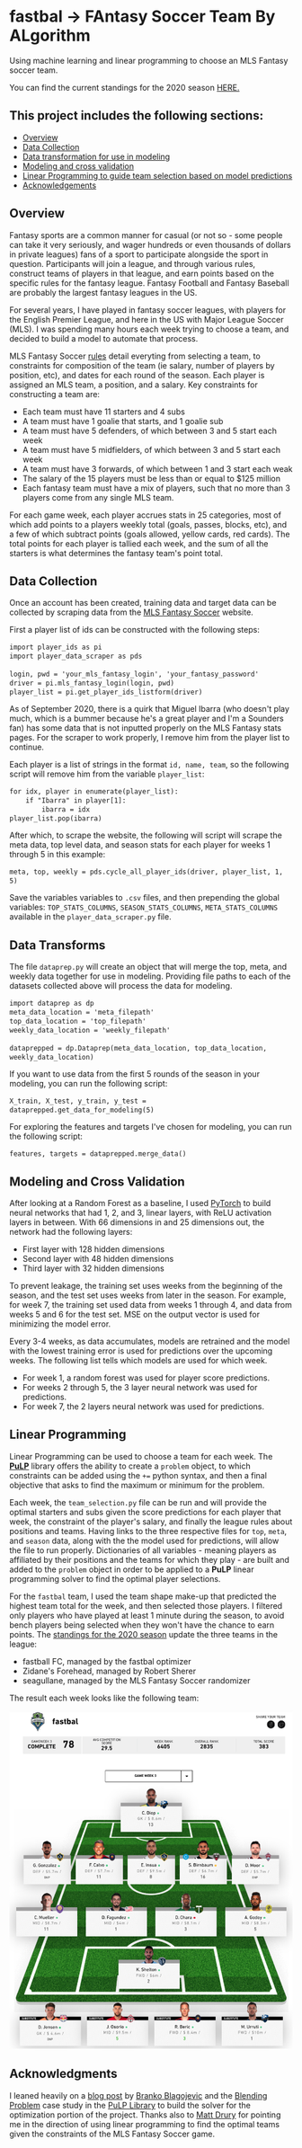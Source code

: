 # fastbal -> FAntasy Soccer Team By ALgorithm
Using machine learning and linear programming to choose an MLS Fantasy soccer team.

You can find the current standings for the 2020 season [HERE.](https://github.com/rsherer/fastbal/blob/master/2020_season_standings.md)

## This project includes the following sections:

  * [Overview](#overview)
  * [Data Collection](#data-collection)
  * [Data transformation for use in modeling](#data-transforms)
  * [Modeling and cross validation](#modeling-and-cross-validation)
  * [Linear Programming to guide team selection based on model predictions](#linear-programming)
  * [Acknowledgements](#acknowledgments)

## Overview

Fantasy sports are a common manner for casual (or not so - some people can take it 
very seriously, and wager hundreds or even thousands of dollars in private leagues)
fans of a sport to participate alongside the sport in question. Participants will
join a league, and through various rules, construct teams of players in that league,
and earn points based on the specific rules for the fantasy league. Fantasy Football
and Fantasy Baseball are probably the largest fantasy leagues in the US.

For several years, I have played in fantasy soccer leagues, with players for the English Premier
League, and here in the US with Major League Soccer (MLS). I was spending many hours
each week trying to choose a team, and decided to build a model to automate that process.

MLS Fantasy Soccer [rules](https://fantasy.mlssoccer.com/#help/game-rules) detail everyting
from selecting a team, to constraints for composition of the team (ie salary, number of players by
position, etc), and dates for each round of the season. Each player is assigned an MLS
team, a position, and a salary. Key constraints for constructing a team are:

  * Each team must have 11 starters and 4 subs
  * A team must have 1 goalie that starts, and 1 goalie sub
  * A team must have 5 defenders, of which between 3 and 5 start each week
  * A team must have 5 midfielders, of which between 3 and 5 start each week
  * A team must have 3 forwards, of which between 1 and 3 start each weak
  * The salary of the 15 players must be less than or equal to $125 million
  * Each fantasy team must have a mix of players, such that no more than 3 players
  come from any single MLS team.

For each game week, each player accrues stats in 25 categories, most of which add points
to a players weekly total (goals, passes, blocks, etc), and a few of which subtract
points (goals allowed, yellow cards, red cards). The total points for each player
is tallied each week, and the sum of all the starters is what determines the fantasy
team's point total.

## Data Collection

Once an account has been created, training data and target data can be collected by 
scraping data from the [MLS Fantasy Soccer](https://fantasy.mlssoccer.com) website.

First a player list of ids can be constructed with the following steps:

```
import player_ids as pi
import player_data_scraper as pds

login, pwd = 'your_mls_fantasy_login', 'your_fantasy_password'
driver = pi.mls_fantasy_login(login, pwd)
player_list = pi.get_player_ids_listform(driver)
```

As of September 2020, there is a quirk that Miguel Ibarra (who doesn't play much, which is
a bummer because he's a great player and I'm a Sounders fan) has some data that
is not inputted properly on the MLS Fantasy stats pages. For the scraper to work properly,
I remove him from the player list to continue.

Each player is a list of strings in the format `id, name, team`, so the following script
will remove him from the variable `player_list`:

```
for idx, player in enumerate(player_list):
    if "Ibarra" in player[1]:
        ibarra = idx
player_list.pop(ibarra)
```

After which, to scrape the website, the following will script will scrape the meta data,
top level data, and season stats for each player for weeks 1 through 5 in this example:

```
meta, top, weekly = pds.cycle_all_player_ids(driver, player_list, 1, 5)
```

Save the variables variables to `.csv` files, and then prepending the global variables:
`TOP_STATS_COLUMNS`, `SEASON_STATS_COLUMNS`, `META_STATS_COLUMNS` available in
the `player_data_scraper.py` file.

## Data Transforms

The file `dataprep.py` will create an object that will merge the top, meta, and weekly
data together for use in modeling. Providing file paths to each of the datasets
collected above will process the data for modeling.

```
import dataprep as dp
meta_data_location = 'meta_filepath'
top_data_location = 'top_filepath'
weekly_data_location = 'weekly_filepath'

dataprepped = dp.Dataprep(meta_data_location, top_data_location, weekly_data_location)
```

If you want to use data from the first 5 rounds of the season in your modeling, you can run the following script:

```
X_train, X_test, y_train, y_test = dataprepped.get_data_for_modeling(5)
```

For exploring the features and targets I've chosen for modeling, you can run the following
script:

```
features, targets = dataprepped.merge_data()
```

## Modeling and Cross Validation

After looking at a Random Forest as a baseline, I used [PyTorch](https://pytorch.org/) to
build neural networks that had 1, 2, and 3, linear layers, with ReLU activation
layers in between. With 66 dimensions in and 25 dimensions out, the network had
the following layers:

  * First layer with 128 hidden dimensions
  * Second layer with 48 hidden dimensions
  * Third layer with 32 hidden dimensions

To prevent leakage, the training set uses weeks from the beginning of the season,
and the test set uses weeks from later in the season. For example, for week 7, the training
set used data from weeks 1 through 4, and data from weeks 5 and 6 for the test set. MSE
on the output vector is used for minimizing the model error.

Every 3-4 weeks, as data accumulates, models are retrained and the model with the
lowest training error is used for predictions over the upcoming weeks. The following
list tells which models are used for which week.

  * For week 1, a random forest was used for player score predictions.
  * For weeks 2 through 5, the 3 layer neural network was used for predictions.
  * For week 7, the 2 layers neural network was used for predictions.

## Linear Programming

Linear Programming can be used to choose a team for each week. The [**PuLP**](https://coin-or.github.io/pulp/index.html) library
offers the ability to create a `problem` object, to which constraints can be added
using the `+=` python syntax, and then a final objective that asks to find the maximum
or minimum for the problem.

Each week, the `team_selection.py` file can be run and will provide the optimal starters
and subs given the score predictions for each player that week, the constraint of the player's
salary, and finally the league rules about positions and teams. Having links to the three
respective files for `top`, `meta`, and `season` data, along with the the model used for
predictions, will allow the file to run properly. Dictionaries of all variables - meaning
players as affiliated by their positions and the teams for which they play - are built
and added to the `problem` object in order to be applied to a **PuLP** linear programming
solver to find the optimal player selections.

For the `fastbal` team, I used the team shape make-up that predicted the highest
team total for the week, and then selected those players. I filtered only players
who have played at least 1 minute during the season, to avoid bench players being selected
when they won't have the chance to earn points. The [standings for the 2020 season](https://github.com/rsherer/fastbal/blob/master/2020_season_standings.md) update the three teams in the league:

  * fastball FC, managed by the fastbal optimizer
  * Zidane's Forehead, managed by Robert Sherer
  * seagullane, managed by the MLS Fantasy Soccer randomizer

The result each week looks like the following team:

![fastbal team from week 3](img/fastbal_team_week3.png)

## Acknowledgments

I leaned heavily on a [blog post](https://medium.com/ml-everything/using-python-and-linear-programming-to-optimize-fantasy-football-picks-dc9d1229db81) by [Branko Blagojevic](https://github.com/breeko) and the [Blending Problem](https://coin-or.github.io/pulp/CaseStudies/a_blending_problem.html) case study in the [PuLP Library](https://coin-or.github.io/pulp/index.html) to
build the solver for the optimization portion of the project. Thanks also to
[Matt Drury](https://github.com/madrury) for pointing me in the direction of using
linear programming to find the optimal teams given the constraints of the MLS Fantasy Soccer game.